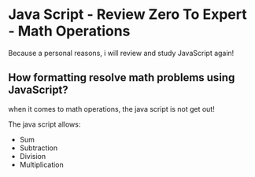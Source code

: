 # Java Script - Review Zero To Expert - Math Operations

Because a personal reasons, i will review and study JavaScript again!

## How formatting resolve math problems using JavaScript?

when it comes to math operations, the java script is not get out!

The java script allows:

* Sum
* Subtraction
* Division
* Multiplication

